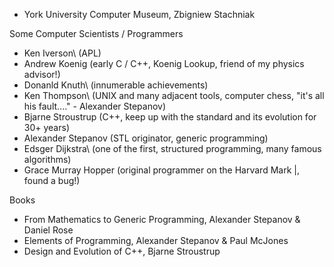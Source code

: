 - York University Computer Museum, Zbigniew Stachniak

Some Computer Scientists / Programmers
- Ken Iverson\\ (APL)
- Andrew Koenig (early C / C++, Koenig Lookup, friend of my physics advisor!)
- Donanld Knuth\\ (innumerable achievements)
- Ken Thompson\\ (UNIX and many adjacent tools, computer chess, "it's all his fault...." - Alexander Stepanov)
- Bjarne Stroustrup (C++, keep up with the standard and its evolution for 30+ years)
- Alexander Stepanov (STL originator, generic programming)
- Edsger Dijkstra\\ (one of the first, structured programming, many famous algorithms)
- Grace Murray Hopper (original programmer on the Harvard Mark |, found a bug!)

Books
- From Mathematics to Generic Programming, Alexander Stepanov & Daniel Rose
- Elements of Programming, Alexander Stepanov & Paul McJones
- Design and Evolution of C++, Bjarne Stroustrup
